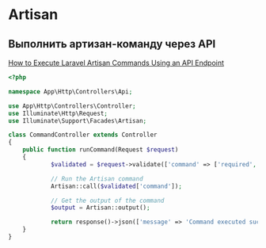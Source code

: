 # Artisan

## Выполнить артизан-команду через API

[How to Execute Laravel Artisan Commands Using an API Endpoint](https://dev.to/yasserelgammal/how-to-execute-laravel-artisan-commands-using-an-api-endpoint-3d49)

```php
<?php

namespace App\Http\Controllers\Api;

use App\Http\Controllers\Controller;
use Illuminate\Http\Request;
use Illuminate\Support\Facades\Artisan;

class CommandController extends Controller
{
    public function runCommand(Request $request)
    {
            $validated = $request->validate(['command' => ['required', 'string']]);

            // Run the Artisan command
            Artisan::call($validated['command']);

            // Get the output of the command
            $output = Artisan::output();

            return response()->json(['message' => 'Command executed successfully', 'output' => $output]);
    }
}
```
